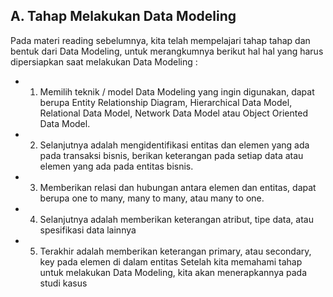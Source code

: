 ## A. Tahap Melakukan Data Modeling
Pada materi reading sebelumnya, kita telah mempelajari tahap tahap dan 
bentuk dari Data Modeling, untuk merangkumnya berikut hal hal yang harus 
dipersiapkan saat melakukan Data Modeling :
* 1. Memilih teknik / model Data Modeling yang ingin digunakan, dapat berupa 
Entity Relationship Diagram, Hierarchical Data Model, Relational Data 
Model, Network Data Model atau Object Oriented Data Model.
* 2. Selanjutnya adalah mengidentifikasi entitas dan elemen yang ada pada 
transaksi bisnis, berikan keterangan pada setiap data atau elemen yang 
ada pada entitas bisnis.
* 3. Memberikan relasi dan hubungan antara elemen dan entitas, dapat 
berupa one to many, many to many, atau many to one.
* 4. Selanjutnya adalah memberikan keterangan atribut, tipe data, atau 
spesifikasi data lainnya
* 5. Terakhir adalah memberikan keterangan primary, atau secondary, key 
pada elemen di dalam entitas
Setelah kita memahami tahap untuk melakukan Data Modeling, kita akan 
menerapkannya pada studi kasus 
